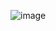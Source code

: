 ![image](https://github.com/friendlyantz/puzzles-and-challanges/assets/70934030/095cf16c-2aab-448a-9a4d-a68e7f827a8c)
